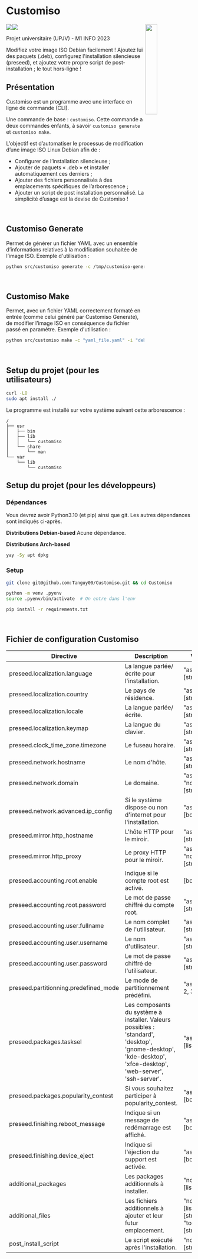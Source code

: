 # Customiso
<img src="https://placehold.co/160x10/137c8b/137c8b.png"><img src="https://placehold.co/80x10/e1a624/e1a624.png">
<img src="src/customiso/assets/img/logo_customiso.png"  width="25%" align="right">

Projet universitaire (UPJV) - M1 INFO 2023
<br />

Modifiez votre image ISO Debian facilement ! Ajoutez lui des paquets (.deb), configurez l'installation silencieuse (preseed), et ajoutez votre propre script de post-installation ; le tout hors-ligne !
<br />

## Présentation
Customiso est un programme avec une interface en ligne de commande (CLI).
<br />

Une commande de base : `customiso`. Cette commande a deux commandes enfants, à savoir `customiso generate` et `customiso make`.
<br />

L’objectif est d’automatiser le processus de modification d’une image ISO Linux Debian afin de :
- Configurer de l’installation silencieuse ;
- Ajouter de paquets « .deb » et installer automatiquement ces derniers ;
- Ajouter des fichiers personnalisés à des emplacements spécifiques de l’arborescence ;
- Ajouter un script de post installation personnalisé.
La simplicité d’usage est la devise de Customiso !
<br />

## Customiso Generate
Permet de générer un fichier YAML avec un ensemble d’informations relatives à la modification souhaitée de l’image ISO.
Exemple d'utilisation :
```bash
python src/customiso generate -c /tmp/customiso-generate
```
<br />

## Customiso Make
Permet, avec un fichier YAML correctement formaté en entrée (comme celui généré par Customiso Generate), de modifier l’image ISO en conséquence du fichier passé en paramètre.
Exemple d'utilisation :
```bash
python src/customiso make -c "yaml_file.yaml" -i "debian-11.7.0-amd64-DVD-1.iso" -o "debian_custom"
```
<br />

## Setup du projet (pour les utilisateurs)
```bash
curl -LO 
sudo apt install ./
```

Le programme est installé sur votre système suivant cette arborescence :
```
/
├── usr
│   ├── bin
│   ├── lib
│   │   └── customiso
│   └── share
│       └── man
└── var
    └── lib
        └── customiso
```

## Setup du projet (pour les développeurs)
### Dépendances
Vous devrez avoir Python3.10 (et pip) ainsi que git.
Les autres dépendances sont indiqués ci-après.

**Distributions Debian-based**
Acune dépendance.

**Distributions Arch-based**
```bash
yay -Sy apt dpkg 
```

### Setup
```bash
git clone git@github.com:Tanguy00/Customiso.git && cd Customiso

python -m venv .pyenv
source .pyenv/bin/activate  # On entre dans l'env

pip install -r requirements.txt
```
<br />

## Fichier de configuration Customiso
|Directive|Description                  |Valeur|
|---------|-----------------------------|------|
|preseed.localization.language|La langue parlée/écrite pour l'installation.|"ask", [string]|
|preseed.localization.country|Le pays de résidence.        |"ask", [string]|
|preseed.localization.locale|La langue parlée/écrite.     |"ask", [string]|
|preseed.localization.keymap|La langue du clavier.        |"ask", [string]|
|preseed.clock_time_zone.timezone|Le fuseau horaire.           |"ask", [string]|
|preseed.network.hostname|Le nom d'hôte.               |"ask", [string]|
|preseed.network.domain|Le domaine.                  |"ask", "none", [string]|
|preseed.network.advanced.ip_config|Si le système dispose ou non d'internet pour l'installation.|"ask", [boolean]|
|preseed.mirror.http_hostname|L'hôte HTTP pour le miroir.  |"ask", [string]|
|preseed.mirror.http_proxy|Le proxy HTTP pour le miroir.|"ask", "none", [string]|
|preseed.accounting.root.enable|Indique si le compte root est activé.|[boolean]|
|preseed.accounting.root.password|Le mot de passe chiffré du compte root.|"ask", [string]|
|preseed.accounting.user.fullname|Le nom complet de l'utilisateur.|"ask", [string]|
|preseed.accounting.user.username|Le nom d'utilisateur.        |"ask", [string]|
|preseed.accounting.user.password|Le mot de passe chiffré de l'utilisateur.|"ask", [string]|
|preseed.partitionning.predefined_mode|Le mode de partitionnement prédéfini.|"ask", 0, 1, 2, 3|
|preseed.packages.tasksel|Les composants du système à installer. Valeurs possibles : 'standard', 'desktop', 'gnome-desktop', 'kde-desktop', 'xfce-desktop', 'web-server', 'ssh-server'.|"ask", [list(string)]|
|preseed.packages.popularity_contest|Si vous souhaitez participer à popularity_contest.|"ask", [boolean]|
|preseed.finishing.reboot_message|Indique si un message de redémarrage est affiché.|"ask", [boolean]|
|preseed.finishing.device_eject|Indique si l'éjection du support est activée.|"ask", [boolean]|
|additional_packages|Les packages additionnels à installer.|"none", [list(string)]|
|additional_files|Les fichiers additionnels à ajouter et leur futur emplacement.|"none", [list("from": [string], "to": [string])]|
|post_install_script|Le script exécuté après l'installation.|"none", [string]|

